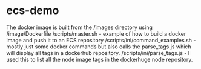 # ecs-demo
The docker image is built from the /images directory using /image/Dockerfile
/scripts/master.sh - example of how to build a docker image and push it to an ECS repository
/scripts/ini/command_examples.sh - mostly just some docker commands but also calls the parse_tags.js which will display all tags in a dockerhub repository.
/scripts/ini/parse_tags.js - I used this to list all the node image tags in the dockerhuge node repository.

